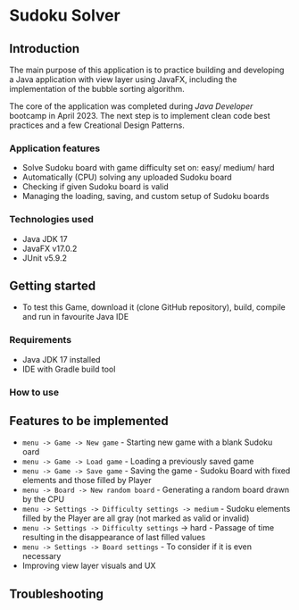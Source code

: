# Sudoku Solver

## Introduction

The main purpose of this application is to practice building and developing a Java application with view layer using JavaFX, 
including the implementation of the bubble sorting algorithm.

The core of the application was completed during *Java Developer* bootcamp in April 2023. 
The next step is to implement clean code best practices and a few Creational Design Patterns.

### Application features

- Solve Sudoku board with game difficulty set on: easy/ medium/ hard
- Automatically (CPU) solving any uploaded Sudoku board
- Checking if given Sudoku board is valid
- Managing the loading, saving, and custom setup of Sudoku boards

### Technologies used

- Java JDK 17
- JavaFX v17.0.2
- JUnit v5.9.2

## Getting started

- To test this Game, download it (clone GitHub repository), build, compile and run in favourite Java IDE

### Requirements

- Java JDK 17 installed
- IDE with Gradle build tool

### How to use

## Features to be implemented

- `menu -> Game -> New game` - Starting new game with a blank Sudoku oard
- `menu -> Game -> Load game` - Loading a previously saved game
- `menu -> Game -> Save game` - Saving the game - Sudoku Board with fixed elements and those filled by Player
- `menu -> Board -> New random board` - Generating a random board drawn by the CPU
- `menu -> Settings -> Difficulty settings -> medium` - Sudoku elements filled by the Player are all gray 
(not marked as valid or invalid)
- `menu -> Settings -> Difficulty settings` -> hard - Passage of time resulting in the disappearance of last filled values
- `menu -> Settings -> Board settings` - To consider if it is even necessary
- Improving view layer visuals and UX

## Troubleshooting